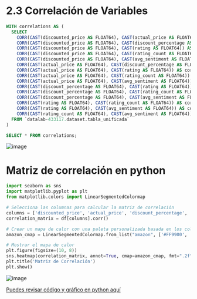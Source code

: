 # 2.3 Correlación de Variables

```sql
WITH correlations AS (
  SELECT 
    CORR(CAST(discounted_price AS FLOAT64), CAST(actual_price AS FLOAT64)) AS corr_discounted_actual,
    CORR(CAST(discounted_price AS FLOAT64), CAST(discount_percentage AS FLOAT64)) AS corr_discounted_discount,
    CORR(CAST(discounted_price AS FLOAT64), CAST(rating AS FLOAT64)) AS corr_discounted_rating,
    CORR(CAST(discounted_price AS FLOAT64), CAST(rating_count AS FLOAT64)) AS corr_discounted_rating_count,
    CORR(CAST(discounted_price AS FLOAT64), CAST(avg_sentiment AS FLOAT64)) AS corr_discounted_sentiment,
    CORR(CAST(actual_price AS FLOAT64), CAST(discount_percentage AS FLOAT64)) AS corr_actual_discount,
    CORR(CAST(actual_price AS FLOAT64), CAST(rating AS FLOAT64)) AS corr_actual_rating,
    CORR(CAST(actual_price AS FLOAT64), CAST(rating_count AS FLOAT64)) AS corr_actual_rating_count,
    CORR(CAST(actual_price AS FLOAT64), CAST(avg_sentiment AS FLOAT64)) AS corr_actual_sentiment,
    CORR(CAST(discount_percentage AS FLOAT64), CAST(rating AS FLOAT64)) AS corr_discount_rating,
    CORR(CAST(discount_percentage AS FLOAT64), CAST(rating_count AS FLOAT64)) AS corr_discount_rating_count,
    CORR(CAST(discount_percentage AS FLOAT64), CAST(avg_sentiment AS FLOAT64)) AS corr_discount_sentiment,
    CORR(CAST(rating AS FLOAT64), CAST(rating_count AS FLOAT64)) AS corr_rating_rating_count,
    CORR(CAST(rating AS FLOAT64), CAST(avg_sentiment AS FLOAT64)) AS corr_rating_sentiment,
    CORR(CAST(rating_count AS FLOAT64), CAST(avg_sentiment AS FLOAT64)) AS corr_rating_count_sentiment
  FROM `datalab-433117.dataset.tabla_unificada`
)

SELECT * FROM correlations;
```

![image](https://github.com/user-attachments/assets/ec58bd37-29cf-45a9-b3e0-52beaa6c27b7)


# **Matriz de correlación en python**
```python
import seaborn as sns
import matplotlib.pyplot as plt
from matplotlib.colors import LinearSegmentedColormap

# Selecciona las columnas para calcular la matriz de correlación
columns = ['discounted_price', 'actual_price', 'discount_percentage', 'rating', 'rating_count', 'avg_sentiment']
correlation_matrix = df[columns].corr()

# Crear un mapa de calor con una paleta personalizada basada en los colores de Amazon
amazon_cmap = LinearSegmentedColormap.from_list("amazon", ['#FF9900', '#146EB4'], N=50)

# Mostrar el mapa de calor
plt.figure(figsize=(10, 8))
sns.heatmap(correlation_matrix, annot=True, cmap=amazon_cmap, fmt=".2f")
plt.title('Matriz de Correlación')
plt.show()
```
![image](https://github.com/user-attachments/assets/209ab4ba-900d-4d3c-84fe-aa6e197901f2)



[Puedes revisar código y gráfico en python aquí](https://github.com/jesolav/Datalab_Amazon_Sales_Proyecto_3_Laboratoria/blob/7222218f57591640ce512dbc8a47b0419317f403/EDA/Correlaci%C3%B3n.ipynb
)



